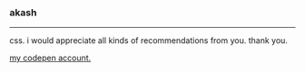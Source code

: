 ### akash
<hr>
css. i would appreciate all kinds of recommendations from you. thank you.
<br> 

[my codepen account.](https://codepen.io/akash-1618)
<!--
<p align="center">
<img src="https://imgur.com/bOkr3ML.gif" width="50%" align="center">
</p>
-->
<!--
**akash-1618/akash-1618** is a ✨ _special_ ✨ repository because its `README.md` (this file) appears on your GitHub profile.

Here are some ideas to get you started:

- 🔭 I’m currently working on ...
- 🌱 I’m currently learning ...
- 👯 I’m looking to collaborate on ...
- 🤔 I’m looking for help with ...
- 💬 Ask me about ...
- 📫 How to reach me: ...
- 😄 Pronouns: ...
- ⚡ Fun fact: ...
-->
